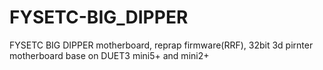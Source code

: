 # FYSETC-BIG_DIPPER
FYSETC BIG DIPPER motherboard, reprap firmware(RRF), 32bit 3d pirnter motherboard base on DUET3 mini5+ and mini2+
